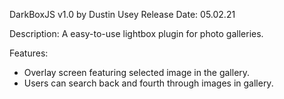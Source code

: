 DarkBoxJS v1.0
by Dustin Usey
Release Date: 05.02.21

Description:
A easy-to-use lightbox plugin for photo galleries.

Features:
- Overlay screen featuring selected image in the gallery.
- Users can search back and fourth through images in gallery.